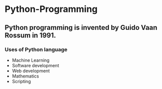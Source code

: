 # Python-Programming

## Python programming is invented by Guido Vaan Rossum in 1991.

### Uses of Python language

* Machine Learning
* Software development
* Web development
* Mathematics
* Scripting

